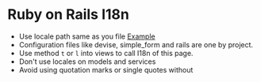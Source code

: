 # Ruby on Rails I18n

* Use locale path same as you file [Example](/best-practices/rubyonrails/locales/sample.rb)
* Configuration files like devise, simple_form and rails are one by project.
* Use method `t` or `l` into views to call I18n of this page.
* Don't use locales on models and services
* Avoid using quotation marks or single quotes without

